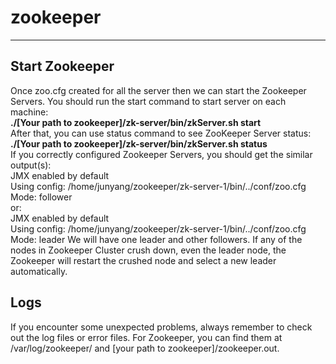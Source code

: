 # zookeeper
---
## Start Zookeeper  
Once zoo.cfg created for all the server then we can start the Zookeeper Servers. You should run the start command to start server on each machine:  
<b>./[Your path to zookeeper]/zk-server/bin/zkServer.sh start </b>   
After that, you can use status command to see ZooKeeper Server status:  
<b> ./[Your path to zookeeper]/zk-server/bin/zkServer.sh status  </b>   
If you correctly configured Zookeeper Servers, you should get the similar output(s):  
JMX enabled by default  
Using config: /home/junyang/zookeeper/zk-server-1/bin/../conf/zoo.cfg  
Mode: follower  
or:  
JMX enabled by default  
Using config: /home/junyang/zookeeper/zk-server-1/bin/../conf/zoo.cfg  
Mode: leader
We will have one leader and other followers. If any of the nodes in Zookeeper Cluster crush down, even the leader node, the Zookeeper will restart the crushed node and select a new leader automatically.

## Logs  
If you encounter some unexpected problems, always remember to check out the log files or error files. For Zookeeper, you can find them at /var/log/zookeeper/ and [your path to zookeeper]/zookeeper.out.

